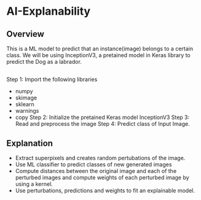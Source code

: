# AI-Explanability

## Overview
This is a ML model to predict that an instance(image) belongs to a certain class. We will be using InceptionV3, a pretained model in Keras library to predict the Dog as a labrador.

##
Step 1: Import the following libraries
* numpy
* skimage
* sklearn
* warnings
* copy
Step 2: Initialize the pretained Keras model InceptionV3
Step 3: Read and preprocess the image
Step 4: Predict class of Input Image.

## Explanation

* Extract superpixels and creates random pertubations of the image.
* Use ML classifier to predict classes of new generated images
* Compute distances between the original image and each of the perturbed images and compute weights of each perturbed image by using a kernel.
* Use perturbations, predictions and weights to fit an explainable model.

